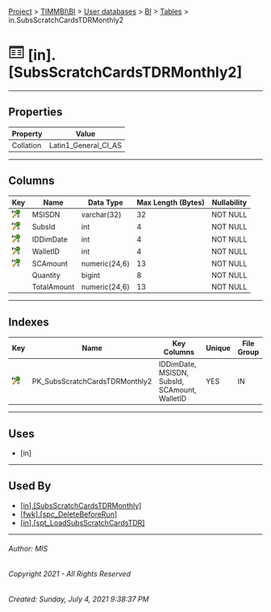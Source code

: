 #### 

[Project](../../../../index.md) > [TIMMBI\\BI](../../../index.md) > [User databases](../../index.md) > [BI](../index.md) > [Tables](Tables.md) > in.SubsScratchCardsTDRMonthly2

# ![Tables](../../../../Images/Table32.png) [in].[SubsScratchCardsTDRMonthly2]

---

## <a name="#properties"></a>Properties

| Property | Value |
|---|---|
| Collation | Latin1_General_CI_AS |


---

## <a name="#columns"></a>Columns

| Key | Name | Data Type | Max Length (Bytes) | Nullability |
|---|---|---|---|---|
| [![Cluster Primary Key PK_SubsScratchCardsTDRMonthly2: IDDimDate\MSISDN\SubsId\SCAmount\WalletID](../../../../Images/pkcluster.png)](#indexes) | MSISDN | varchar(32) | 32 | NOT NULL |
| [![Cluster Primary Key PK_SubsScratchCardsTDRMonthly2: IDDimDate\MSISDN\SubsId\SCAmount\WalletID](../../../../Images/pkcluster.png)](#indexes) | SubsId | int | 4 | NOT NULL |
| [![Cluster Primary Key PK_SubsScratchCardsTDRMonthly2: IDDimDate\MSISDN\SubsId\SCAmount\WalletID](../../../../Images/pkcluster.png)](#indexes) | IDDimDate | int | 4 | NOT NULL |
| [![Cluster Primary Key PK_SubsScratchCardsTDRMonthly2: IDDimDate\MSISDN\SubsId\SCAmount\WalletID](../../../../Images/pkcluster.png)](#indexes) | WalletID | int | 4 | NOT NULL |
| [![Cluster Primary Key PK_SubsScratchCardsTDRMonthly2: IDDimDate\MSISDN\SubsId\SCAmount\WalletID](../../../../Images/pkcluster.png)](#indexes) | SCAmount | numeric(24,6) | 13 | NOT NULL |
|  | Quantity | bigint | 8 | NOT NULL |
|  | TotalAmount | numeric(24,6) | 13 | NOT NULL |


---

## <a name="#indexes"></a>Indexes

| Key | Name | Key Columns | Unique | File Group |
|---|---|---|---|---|
| [![Cluster Primary Key PK_SubsScratchCardsTDRMonthly2: IDDimDate\MSISDN\SubsId\SCAmount\WalletID](../../../../Images/pkcluster.png)](#indexes) | PK_SubsScratchCardsTDRMonthly2 | IDDimDate, MSISDN, SubsId, SCAmount, WalletID | YES | IN |


---

## <a name="#uses"></a>Uses

* [in]


---

## <a name="#usedby"></a>Used By

* [[in].[SubsScratchCardsTDRMonthly]](../Views/SubsScratchCardsTDRMonthly.md)
* [[fwk].[spc_DeleteBeforeRun]](../Programmability/Stored_Procedures/spc_DeleteBeforeRun.md)
* [[in].[spt_LoadSubsScratchCardsTDR]](../Programmability/Stored_Procedures/spt_LoadSubsScratchCardsTDR.md)


---

###### Author:  MIS

###### Copyright 2021 - All Rights Reserved

###### Created: Sunday, July 4, 2021 9:38:37 PM

